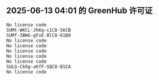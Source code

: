 ## 2025-06-13 04:01 的 GreenHub 许可证
```
No license code
SUMt-WKCL-JhKq-c1C8-56CB
SUMf-3BWG-gFsE-BlC8-61B0
No license code
No license code
No license code
No license code
No license code
SULG-CkOg-aKfF-SQC8-B1CA
No license code
```

